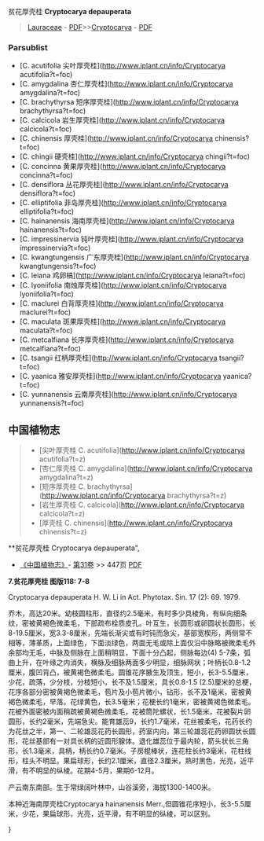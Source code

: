 贫花厚壳桂 **Cryptocarya depauperata**

> [Lauraceae](http://www.iplant.cn/info/Lauraceae?t=foc) - [PDF](http://www.iplant.cn/foc/pdf/Lauraceae.pdf)>>[Cryptocarya](http://www.iplant.cn/info/Cryptocarya?t=foc) - [PDF](http://www.iplant.cn/foc/pdf/Cryptocarya.pdf)

### Parsublist

* [C.  acutifolia  尖叶厚壳桂](http://www.iplant.cn/info/Cryptocarya acutifolia?t=foc)
* [C.  amygdalina  杏仁厚壳桂](http://www.iplant.cn/info/Cryptocarya amygdalina?t=foc)
* [C.  brachythyrsa  短序厚壳桂](http://www.iplant.cn/info/Cryptocarya brachythyrsa?t=foc)
* [C.  calcicola  岩生厚壳桂](http://www.iplant.cn/info/Cryptocarya calcicola?t=foc)
* [C.  chinensis  厚壳桂](http://www.iplant.cn/info/Cryptocarya chinensis?t=foc)
* [C.  chingii  硬壳桂](http://www.iplant.cn/info/Cryptocarya chingii?t=foc)
* [C.  concinna  黄果厚壳桂](http://www.iplant.cn/info/Cryptocarya concinna?t=foc)
* [C.  densiflora  丛花厚壳桂](http://www.iplant.cn/info/Cryptocarya densiflora?t=foc)
* [C.  elliptifolia  菲岛厚壳桂](http://www.iplant.cn/info/Cryptocarya elliptifolia?t=foc)
* [C.  hainanensis  海南厚壳桂](http://www.iplant.cn/info/Cryptocarya hainanensis?t=foc)
* [C.  impressinervia  钝叶厚壳桂](http://www.iplant.cn/info/Cryptocarya impressinervia?t=foc)
* [C.  kwangtungensis  广东厚壳桂](http://www.iplant.cn/info/Cryptocarya kwangtungensis?t=foc)
* [C.  leiana  鸡卵槁](http://www.iplant.cn/info/Cryptocarya leiana?t=foc)
* [C.  lyoniifolia  南烛厚壳桂](http://www.iplant.cn/info/Cryptocarya lyoniifolia?t=foc)
* [C.  maclurei  白背厚壳桂](http://www.iplant.cn/info/Cryptocarya maclurei?t=foc)
* [C.  maculata  斑果厚壳桂](http://www.iplant.cn/info/Cryptocarya maculata?t=foc)
* [C.  metcalfiana  长序厚壳桂](http://www.iplant.cn/info/Cryptocarya metcalfiana?t=foc)
* [C.  tsangii  红柄厚壳桂](http://www.iplant.cn/info/Cryptocarya tsangii?t=foc)
* [C.  yaanica  雅安厚壳桂](http://www.iplant.cn/info/Cryptocarya yaanica?t=foc)
* [C.  yunnanensis  云南厚壳桂](http://www.iplant.cn/info/Cryptocarya yunnanensis?t=foc)

## 中国植物志

> * [尖叶厚壳桂  C.  acutifolia](http://www.iplant.cn/info/Cryptocarya acutifolia?t=z)
> * [杏仁厚壳桂  C.  amygdalina](http://www.iplant.cn/info/Cryptocarya amygdalina?t=z)
> * [短序厚壳桂  C.  brachythyrsa](http://www.iplant.cn/info/Cryptocarya brachythyrsa?t=z)
> * [岩生厚壳桂  C.  calcicola](http://www.iplant.cn/info/Cryptocarya calcicola?t=z)
> * [厚壳桂  C.  chinensis](http://www.iplant.cn/info/Cryptocarya chinensis?t=z)

**贫花厚壳桂 Cryptocarya depauperata",

* [《中国植物志》](http://www.iplant.cn/frps)- [第31卷](http://www.iplant.cn/frps/vol/31) >> 447页 [PDF](http://www.iplant.cn/frps/pdf/31/447a.PDF)

**7.贫花厚壳桂 图版118: 7-8**

Cryptocarya depauperata H. W. Li in Act. Phytotax. Sin. 17 (2): 69. 1979.

乔木，高达20米。幼枝圆柱形，直径约2.5毫米，有时多少具棱角，有纵向细条纹，密被黄褐色微柔毛，下部疏布栓质皮孔。叶互生，长圆形或卵圆状长圆形，长8-19.5厘米，宽3.3-8厘米，先端长渐尖或有时钝而急尖，基部宽楔形，两侧常不相等，薄革质，上面绿色，下面淡绿色，两面无毛或除上面仅沿中脉略被微柔毛外余部均无毛，中脉及侧脉在上面稍明显，下面十分凸起，侧脉每边(4) 5-7条，弧曲上升，在叶缘之内消失，横脉及细脉两面多少明显，细脉网状；叶柄长0.8-1.2厘米，腹凹背凸，被黄褐色微柔毛。圆锥花序腋生及顶生，短小，长3-5.5厘米，少花，疏落，少分枝，分枝短小，长不及1.5厘米，具长0.8-1.5 (2.5)厘米的总梗，花序各部分密被黄褐色微柔毛，苞片及小苞片微小，钻形，长不及1毫米，密被黄褐色微柔毛，早落。花绿黄色，长3.5毫米；花梗长约1毫米，密被黄褐色微柔毛。花被外面密被内面稍疏被黄褐色微柔毛，花被筒陀螺状，长1.5毫米，花被裂片卵圆形，长约2毫米，先端急尖。能育雄蕊9，长约1.7毫米，花丝被柔毛，花药长约为花丝之半，第一、二轮雄蕊花药长圆形，药室内向，第三轮雄蕊花药卵圆状长圆形，花丝基部有一对具长柄的近圆形腺体。退化雄蕊位于最内轮，箭头状长三角形，长1.3毫米，具柄，柄长约0.7毫米。子房棍棒状，连花柱长约3毫米，花柱线形，柱头不明显。果扁球形，长约2.1厘米，直径2.3厘米，熟时黑色，光亮，近平滑，有不明显的纵棱。花期4-5月，果期6-12月。

产云南东南部。生于常绿阔叶林中，山谷溪旁，海拔1300-1400米。

本种近海南厚壳桂Cryptocarya hainanensis Merr.,但圆锥花序短小，长3-5.5厘米，少花，果扁球形，光亮，近平滑，有不明显的纵棱，可以区别。

}